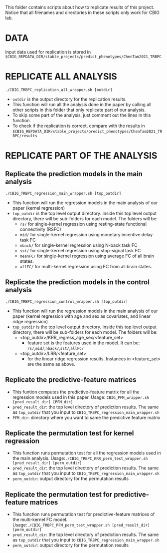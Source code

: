 This folder contains scripts about how to replicate results of this project. Notice that all filenames and directories in these scripts only work for CBIG lab.

# DATA
Input data used for replication is stored in `$CBIG_REPDATA_DIR/stable_projects/predict_phenotypes/ChenTam2021_TRBPC`
# REPLICATE ALL ANALYSIS
`./CBIG_TRBPC_replication_all_wrapper.sh [outdir]`
* `outdir` is the output directory for the replication results.
* This function will run all the analysis done in the paper by calling all other scripts in this folder that only replicate part of our analysis.
* To skip some part of the analysis, just comment out the lines in this function.
* To check if the replication is correct, compare with the results in `$CBIG_REPDATA_DIR/stable_projects/predict_phenotypes/ChenTam2021_TRBPC/results`

# REPLICATE PART OF THE ANALYSIS
## Replicate the prediction models in the main analysis
`./CBIG_TRBPC_regression_main_wrapper.sh [top_outdir]`
* This function will run the regression models in the main analysis of our paper (kernel regression)
* `top_outdir` is the top level output directory. Inside this top level output directory, there will be sub-folders for each model. The folders will be:
  * `rs/` for single-kernel regression using resting-state functional connectivity (RSFC)
  * `mid/` for single-kernel regression using monetary incentive delay task FC
  * `nback/` for single-kernel regression using N-back task FC 
  * `sst/` for single-kernel regression using stop-signal task FC
  * `meanFC/` for single-kernel regression using average FC of all brain states. 
  * `allFC/` for multi-kernel regression using FC from all brain states.
## Replicate the prediction models in the control analysis
`./CBIG_TRBPC_regression_control_wrapper.sh [top_outdir]`
* This function will run the regression models in the main analysis of our paper (kernel regression with age and sex as covariates, and linear ridge regression)
* `top_outdir` is the top level output directory. Inside this top level output directory, there will be sub-folders for each model. The folders will be:
  * <top_outdir>/KRR_regress_age_sex/<feature_set> 
    * feature set is the features used in the model. It can be: `rs/`,`mid/`,`nback/`,`sst/`,`allFC/`
  * <top_outdir>/LRR/<feature_set>
    * for the linear ridge regression results. Instances in <feature_set> are the same as above.

## Replicate the predictive-feature matrices
* This funtion computes the predictive-feature matrix for all the regression models used in this paper. Usage: `CBIG_PFM_wrapper.sh [pred_result_dir] [PFM_dir]`
* `pred_result_dir`: the top level directory of prediction results. The same as `top_outdir` that you input to `CBIG_TRBPC_regression_main_wrapper.sh`
* `PFM_dir`: directory where you want to same the predictive feature matrix

## Replicate the permutation test for kernel regression
* This function runs permutation test for all the regression models used in the main analysis. Usage:`./CBIG_TRBPC_KRR_perm_test_wrapper.sh [pred_result_dir] [perm_outdir]`
* `pred_result_dir`: the top level directory of prediction results. The same as `top_outdir` that you input to `CBIG_TRBPC_regression_main_wrapper.sh`
* `perm_outdir`: output directory for the permutation results

## Replicate the permutation test for predictive-feature matrices
* This function runs permutation test for predictive-feature matrices of the multi-kernel FC model. Usage:`./CBIG_TRBPC_PFM_perm_test_wrapper.sh [pred_result_dir] [perm_outdir]`
* `pred_result_dir`: the top level directory of prediction results. The same as `top_outdir` that you input to `CBIG_TRBPC_regression_main_wrapper.sh`
* `perm_outdir`: output directory for the permutation results